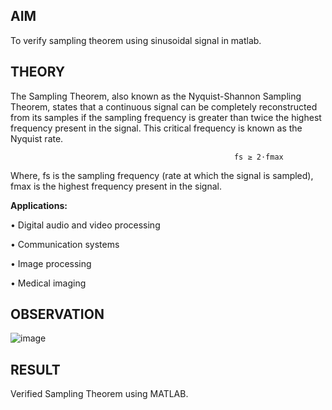 ## AIM

To verify sampling theorem using sinusoidal signal in matlab. 

## THEORY

The Sampling Theorem, also known as the Nyquist-Shannon Sampling Theorem, states that a continuous signal can be completely reconstructed from its samples if the sampling frequency is greater than twice the highest frequency present in the signal. This critical frequency is known as the Nyquist rate.

                                                      fs ≥ 2⋅fmax 

Where, fs is the sampling frequency (rate at which the signal is sampled), fmax is the highest frequency present in the signal. 

**Applications:**
  
  • Digital audio and video processing 
  
  • Communication systems 
  
  • Image processing 
  
  • Medical imaging 

 ## OBSERVATION

  ![image](https://github.com/user-attachments/assets/5c24999c-bcec-48c1-8291-cb78d6467404)


## RESULT

Verified Sampling Theorem using MATLAB.
 

